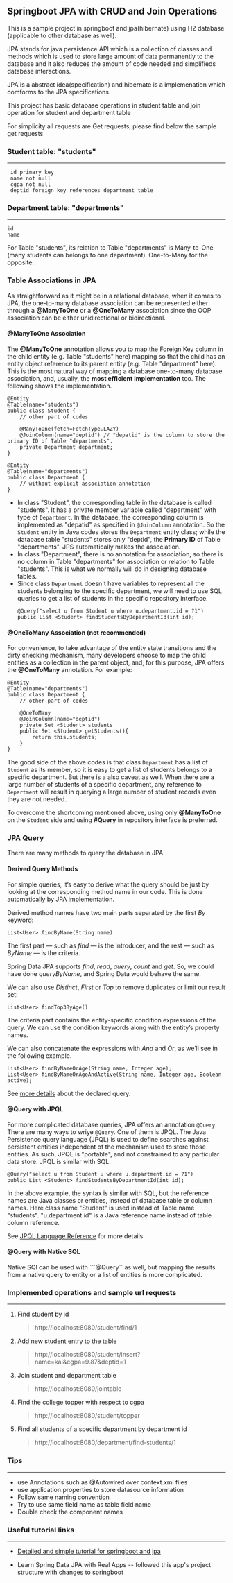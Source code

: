 ## Springboot JPA with CRUD and Join Operations

 This is a sample project in springboot and jpa(hibernate) using H2 database (applicable to other database as well).
 
 JPA stands for java persistence API which is a collection of classes and methods which is used to store large amount of data permanently to the database and it also reduces the amount of code needed and simplifieds database interactions. 
 
 JPA is a abstract idea(specification) and hibernate is a implemenation which comforms to the JPA specifications.
 
 This project has basic database operations in student table and join operation for student and department table
 
 For simplicity all requests are Get requests, please find below the sample get requests
 
 ### Student table: "students"
 ---------------
 
	 id primary key
	 name not null
	 cgpa not null
	 deptid foreign key references department table
	
 ### Department table: "departments"
 ------------------
	id
	name
	
For Table "students", its relation to Table "departments" is Many-to-One (many students can belongs to one department). One-to-Many for the opposite.

### Table Associations in JPA

As straightforward as it might be in a relational database, when it comes to JPA, the one-to-many database association can be represented either through a __@ManyToOne__ or a __@OneToMany__ association since the OOP association can be either unidirectional or bidirectional.

#### @ManyToOne Association
The __@ManyToOne__ annotation allows you to map the Foreign Key column in the child entity (e.g. Table "students" here) mapping so that the child has an entity object reference to its parent entity (e.g. Table "department" here). This is the most natural way of mapping a database one-to-many database association, and, usually, the __most efficient implementation__ too. The following shows the implementation.

```
@Entity
@Table(name="students")
public class Student {
	// other part of codes

	@ManyToOne(fetch=FetchType.LAZY)
	@JoinColumn(name="deptid") // "depatid" is the column to store the primary ID of Table "departments".
	private Department department;
}

@Entity
@Table(name="departments")
public class Department {
	// without explicit association annotation
}
```
* In class "Student", the corresponding table in the database is called "students". It has a private member variable called "department" with type of ```Department```. In the database, the corresponding column is implemented as "depatid" as specified in ```@JoinColumn``` annotation. So the ```Student``` entity in Java codes stores the ```Department``` entity class; while the database table "students" stores only "deptid", the __Primary ID__ of Table "departments". JPS automatically makes the association.
* In class "Department", there is no annotation for association, so there is no column in Table "departments" for association or relation to Table "students". This is what we normally will do in designing database tables.
* Since class ```Department``` doesn't have variables to represent all the students belonging to the specific department, we will need to use SQL queries to get a list of students in the specific repository interface.
  ```
  @Query("select u from Student u where u.department.id = ?1")
  public List <Student> findStudentsByDepartmentId(int id);
  ```

#### @OneToMany Association (not recommended)
For convenience, to take advantage of the entity state transitions and the dirty checking mechanism, many developers choose to map the child entities as a collection in the parent object, and, for this purpose, JPA offers the __@OneToMany__ annotation. For example:
```
@Entity
@Table(name="departments")
public class Department {
	// other part of codes

	@OneToMany
	@JoinColumn(name="deptid")
	private Set <Student> students
	public Set <Student> getStudents(){
		return this.students;
	}
}
```
The good side of the above codes is that class ```Department``` has a list of ```Student``` as its member, so it is easy to get a list of students belongs to a specific department. But there is a also caveat as well. When there are a large number of students of a specific department, any reference to ```Department``` will result in querying a large number of student records even they are not needed.

To overcome the shortcoming mentioned above, using only  __@ManyToOne__ on the ```Student``` side and using __#Query__ in repository interface is preferred.

### JPA Query
There are many methods to query the database in JPA.

#### Derived Query Methods
For simple queries, it’s easy to derive what the query should be just by looking at the corresponding method name in our code. This is done automatically by JPA implementation.

Derived method names have two main parts separated by the first _By_ keyword:
```
List<User> findByName(String name)
```
The first part — such as _find_ — is the introducer, and the rest — such as _ByName_ — is the criteria.

Spring Data JPA supports _find_, _read_, _query_, _count_ and _get_. So, we could have done _queryByName_, and Spring Data would behave the same.

We can also use _Distinct_, _First_ or _Top_ to remove duplicates or limit our result set:
```
List<User> findTop3ByAge()
```
The criteria part contains the entity-specific condition expressions of the query. We can use the condition keywords along with the entity’s property names.

We can also concatenate the expressions with _And_ and _Or_, as we’ll see in the following example.
```
List<User> findByNameOrAge(String name, Integer age);
List<User> findByNameOrAgeAndActive(String name, Integer age, Boolean active);
```
See [more details](https://docs.spring.io/spring-data/jpa/docs/1.6.0.RELEASE/reference/html/jpa.repositories.html) about the declared query.

#### @Query with JPQL
For more complicated database queries, JPA offers an annotation ```@Query```. There are many ways to wriye ```@Query```. One of them is JPQL. The Java Persistence query language (JPQL) is used to define searches against persistent entities independent of the mechanism used to store those entities. As such, JPQL is "portable", and not constrained to any particular data store. JPQL is similar with SQL.
```
@Query("select u from Student u where u.department.id = ?1")
public List <Student> findStudentsByDepartmentId(int id);
```
In the above example, the syntax is similar with SQL, but the reference names are Java classes or entities, instead of database table or column names. Here class name "Student" is used instead of Table name "students". "u.department.id" is a Java reference name instead of table column reference.

See [JPQL Language Reference](https://docs.oracle.com/cd/E17904_01/apirefs.1111/e13946/ejb3_langref.html) for more details.

#### @Query with Native SQL
Native SQl can be used with ```@Query`` as well, but mapping the results from a native query to entity or a list of entities is more complicated.

	
### Implemented operations and sample url requests
------------------------------------------------
1. Find student by id

	> http://localhost:8080/student/find/1

2. Add new student entry to the table

	> http://localhost:8080/student/insert?name=kai&cgpa=9.87&deptid=1

3. Join student and department table

	> http://localhost:8080/jointable

4. Find the college topper with respect to cgpa

	> http://localhost:8080/student/topper

5. Find all students of a specific department by department id
   > http://localhost:8080/department/find-students/1
	
  ### Tips
  -------
  * use Annotations such as @Autowired over context.xml files
  * use application.properties to store datasource information
  * Follow same naming convention
  * Try to use same field name as table field name
  * Double check the component names
  
  ### Useful tutorial links
  ------------------------
  
* [Detailed and simple tutorial for springboot and jpa](https://www.petrikainulainen.net/programming/spring-framework/spring-data-jpa-tutorial-introduction-to-query-methods/)

* Learn Spring Data JPA with Real Apps -- followed this app's project structure with changes to springboot
	
 
 
 
